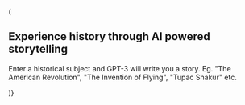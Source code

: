 (<div className="header-subtitle standard-div-padding">
            <h2>Experience history through AI powered storytelling</h2>
            <p className="standard-div-padding">
              Enter a historical subject and GPT-3 will write you a story.
              Eg. "The American Revolution", "The Invention of Flying", "Tupac
              Shakur" etc.
            </p>
          </div>)}